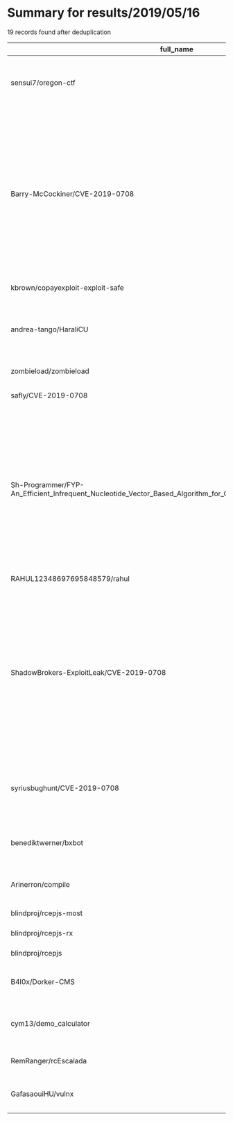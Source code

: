 
# Summary for results/2019/05/16
    
19 records found after deduplication

| full_name | description | html_url | matched_list | matched_count | pushed_at | size | stargazers_count | language | forks_count | vul_ids |
|--------------------------------------------------------------------------------------------------------------------|------------------------------------------------------------------------------------------------------------------------------------------------------------------------------------------------------------------------------------------------------------------|---------------------------------------------------------------------------------------------------------------------------------------|-----------------------------------------------|-----------------|---------------------------|--------|--------------------|------------|---------------|-------------------|
| sensui7/oregon-ctf | Shellcoding, debugging, & reverse engineering challenges at university | https://github.com/sensui7/oregon-ctf | ['shellcode'] | 1 | 2019-05-16 01:25:30+00:00 | 35 | 0 | Python | 0 | [] |
| Barry-McCockiner/CVE-2019-0708 | A remote code execution vulnerability exists in Remote Desktop Services – formerly known as Terminal Services – when an unauthenticated attacker connects to the target system using RDP and sends specially crafted requests. This vulnerability is pre-authent | https://github.com/Barry-McCockiner/CVE-2019-0708 | ['cve-2', 'exploit', 'remote code execution'] | 3 | 2019-05-16 00:52:51+00:00 | 1 | 0 | C | 2 | ['CVE-2019-0708'] |
| kbrown/copayexploit-exploit-safe | None | https://github.com/kbrown/copayexploit-exploit-safe | ['exploit'] | 1 | 2019-05-16 17:11:23+00:00 | 1 | 0 | | 0 | [] |
| andrea-tango/HaraliCU | Haralick feature extraction on medical images exploiting the full dynamics of gray-scale levels | https://github.com/andrea-tango/HaraliCU | ['exploit'] | 1 | 2019-05-16 22:54:26+00:00 | 54 | 4 | C++ | 4 | [] |
| zombieload/zombieload | The ZombieLoad attack PoC | https://github.com/zombieload/zombieload | ['attack poc'] | 1 | 2019-05-16 11:40:26+00:00 | 14161 | 3 | C | 1 | [] |
| safly/CVE-2019-0708 | CVE-2019-0708 demo | https://github.com/safly/CVE-2019-0708 | ['cve-2'] | 1 | 2019-05-16 04:25:23+00:00 | 458 | 0 | | 0 | ['CVE-2019-0708'] |
| Sh-Programmer/FYP-An_Efficient_Infrequent_Nucleotide_Vector_Based_Algorithm_for_Construction_of_Phylogenetic_Trees | An Efficient Infrequent Nucleotide Vector Based Algorithm For Construction of Phylogenetic TreesPhylogentic trees visualize the evolution history of species which has a wide range of applications in forensics, epidemiology, drug discovery and conservation | https://github.com/Sh-Programmer/FYP-An_Efficient_Infrequent_Nucleotide_Vector_Based_Algorithm_for_Construction_of_Phylogenetic_Trees | ['exploit'] | 1 | 2019-05-16 07:36:04+00:00 | 11 | 0 | C++ | 0 | [] |
| RAHUL12348697695848579/rahul | its roblox exploit open sorce | https://github.com/RAHUL12348697695848579/rahul | ['exploit'] | 1 | 2019-05-16 07:29:39+00:00 | 0 | 0 | | 0 | [] |
| ShadowBrokers-ExploitLeak/CVE-2019-0708 | A remote code execution vulnerability exists in Remote Desktop Services – formerly known as Terminal Services – when an unauthenticated attacker connects to the target system using RDP and sends specially crafted requests. This vulnerability is pre-authent | https://github.com/ShadowBrokers-ExploitLeak/CVE-2019-0708 | ['cve-2', 'exploit', 'remote code execution'] | 3 | 2019-05-16 01:00:46+00:00 | 0 | 1 | C | 0 | ['CVE-2019-0708'] |
| syriusbughunt/CVE-2019-0708 | PoC about CVE-2019-0708 (RDP; Windows 7, Windows Server 2003, Windows Server 2008) | https://github.com/syriusbughunt/CVE-2019-0708 | ['cve poc', 'cve-2'] | 2 | 2019-05-16 02:12:17+00:00 | 153 | 42 | nan | 28 | ['CVE-2019-0708'] |
| benediktwerner/bxbot | Telegram Bot for the course Binary Exploitation at TUM | https://github.com/benediktwerner/bxbot | ['exploit'] | 1 | 2019-05-16 00:22:53+00:00 | 75 | 0 | Python | 0 | [] |
| Arinerron/compile | generate x86 shellcode from a simple scripting language | https://github.com/Arinerron/compile | ['shellcode'] | 1 | 2019-05-16 01:06:32+00:00 | 31 | 2 | Python | 2 | [] |
| blindproj/rcepjs-most | None | https://github.com/blindproj/rcepjs-most | ['rce'] | 1 | 2019-05-16 04:46:50+00:00 | 2 | 0 | JavaScript | 0 | [] |
| blindproj/rcepjs-rx | None | https://github.com/blindproj/rcepjs-rx | ['rce'] | 1 | 2019-05-16 04:44:48+00:00 | 1 | 0 | JavaScript | 0 | [] |
| blindproj/rcepjs | None | https://github.com/blindproj/rcepjs | ['rce'] | 1 | 2019-05-16 04:42:47+00:00 | 21 | 0 | JavaScript | 0 | [] |
| B4l0x/Dorker-CMS | Procure exploits atualizados para qualquer falha usando uma API | https://github.com/B4l0x/Dorker-CMS | ['exploit'] | 1 | 2019-05-16 00:54:22+00:00 | 5 | 0 | Python | 1 | [] |
| cym13/demo_calculator | Simple command-line calculator to work on heap exploitation | https://github.com/cym13/demo_calculator | ['exploit'] | 1 | 2019-05-16 14:54:31+00:00 | 38 | 0 | C | 0 | [] |
| RemRanger/rcEscalada | A climber's Log, implemented in React | https://github.com/RemRanger/rcEscalada | ['rce'] | 1 | 2019-05-16 09:34:57+00:00 | 1095 | 0 | JavaScript | 0 | [] |
| GafasaouiHU/vulnx | CMS-Detector and Vulnerability Scanner & exploiter | https://github.com/GafasaouiHU/vulnx | ['exploit'] | 1 | 2019-05-16 20:09:44+00:00 | 0 | 0 | | 0 | [] |
